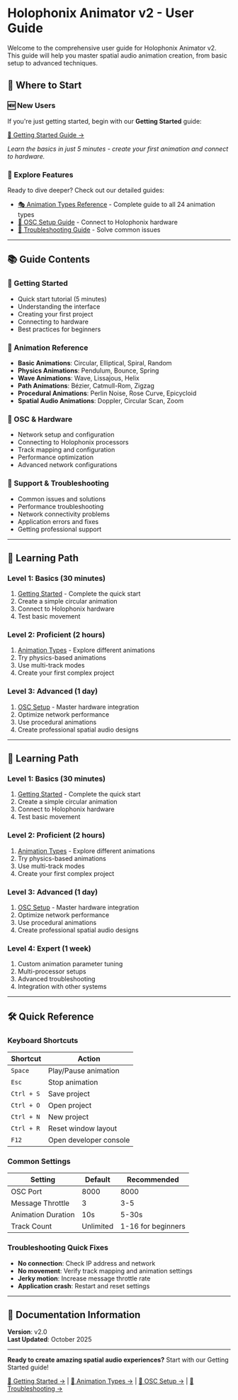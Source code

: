 # Holophonix Animator v2 - User Guide

Welcome to the comprehensive user guide for Holophonix Animator v2. This guide will help you master spatial audio animation creation, from basic setup to advanced techniques.

## 🎯 Where to Start

### 🆕 New Users
If you're just getting started, begin with our **Getting Started** guide:

[📖 Getting Started Guide →](GETTING_STARTED.md)

*Learn the basics in just 5 minutes - create your first animation and connect to hardware.*

### 🎨 Explore Features
Ready to dive deeper? Check out our detailed guides:

- [🎭 Animation Types Reference](ANIMATION_TYPES.md) - Complete guide to all 24 animation types
- [🔌 OSC Setup Guide](OSC_SETUP.md) - Connect to Holophonix hardware
- [🔧 Troubleshooting Guide](TROUBLESHOOTING.md) - Solve common issues

---

## 📚 Guide Contents

### 🚀 Getting Started
- Quick start tutorial (5 minutes)
- Understanding the interface
- Creating your first project
- Connecting to hardware
- Best practices for beginners

### 🎨 Animation Reference
- **Basic Animations**: Circular, Elliptical, Spiral, Random
- **Physics Animations**: Pendulum, Bounce, Spring
- **Wave Animations**: Wave, Lissajous, Helix
- **Path Animations**: Bézier, Catmull-Rom, Zigzag
- **Procedural Animations**: Perlin Noise, Rose Curve, Epicycloid
- **Spatial Audio Animations**: Doppler, Circular Scan, Zoom

### 🔌 OSC & Hardware
- Network setup and configuration
- Connecting to Holophonix processors
- Track mapping and configuration
- Performance optimization
- Advanced network configurations

### 🔧 Support & Troubleshooting
- Common issues and solutions
- Performance troubleshooting
- Network connectivity problems
- Application errors and fixes
- Getting professional support

---

## 🎯 Learning Path

### Level 1: Basics (30 minutes)
1. [Getting Started](GETTING_STARTED.md) - Complete the quick start
2. Create a simple circular animation
3. Connect to Holophonix hardware
4. Test basic movement

### Level 2: Proficient (2 hours)
1. [Animation Types](ANIMATION_TYPES.md) - Explore different animations
2. Try physics-based animations
3. Use multi-track modes
4. Create your first complex project

### Level 3: Advanced (1 day)
1. [OSC Setup](OSC_SETUP.md) - Master hardware integration
2. Optimize network performance
3. Use procedural animations
4. Create professional spatial audio designs

---

## 🎯 Learning Path

### Level 1: Basics (30 minutes)
1. [Getting Started](GETTING_STARTED.md) - Complete the quick start
2. Create a simple circular animation
3. Connect to Holophonix hardware
4. Test basic movement

### Level 2: Proficient (2 hours)
1. [Animation Types](ANIMATION_TYPES.md) - Explore different animations
2. Try physics-based animations
3. Use multi-track modes
4. Create your first complex project

### Level 3: Advanced (1 day)
1. [OSC Setup](OSC_SETUP.md) - Master hardware integration
2. Optimize network performance
3. Use procedural animations
4. Create professional spatial audio designs

### Level 4: Expert (1 week)
1. Custom animation parameter tuning
2. Multi-processor setups
3. Advanced troubleshooting
4. Integration with other systems

---

## 🛠️ Quick Reference

### Keyboard Shortcuts
| Shortcut | Action |
|----------|--------|
| `Space` | Play/Pause animation |
| `Esc` | Stop animation |
| `Ctrl + S` | Save project |
| `Ctrl + O` | Open project |
| `Ctrl + N` | New project |
| `Ctrl + R` | Reset window layout |
| `F12` | Open developer console |

### Common Settings
| Setting | Default | Recommended |
|---------|---------|-------------|
| OSC Port | 8000 | 8000 |
| Message Throttle | 3 | 3-5 |
| Animation Duration | 10s | 5-30s |
| Track Count | Unlimited | 1-16 for beginners |

### Troubleshooting Quick Fixes
- **No connection**: Check IP address and network
- **No movement**: Verify track mapping and animation settings
- **Jerky motion**: Increase message throttle rate
- **Application crash**: Restart and reset settings

---

## 📄 Documentation Information

**Version**: v2.0  
**Last Updated**: October 2025

---

**Ready to create amazing spatial audio experiences?** Start with our Getting Started guide!

[🚀 Getting Started →](GETTING_STARTED.md) | [🎨 Animation Types →](ANIMATION_TYPES.md) | [🔌 OSC Setup →](OSC_SETUP.md) | [🔧 Troubleshooting →](TROUBLESHOOTING.md)
